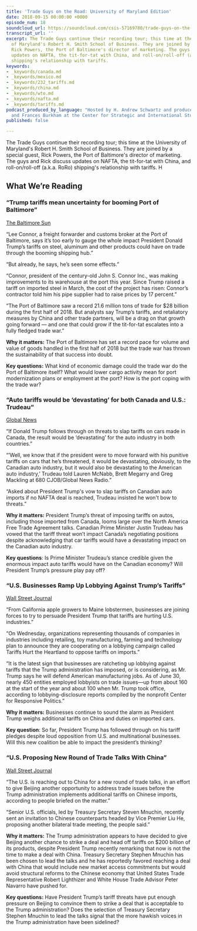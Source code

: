 ```yaml
---
title: 'Trade Guys on the Road: University of Maryland Edition'
date: 2018-09-15 00:00:00 +0000
episode_num: 18
soundcloud_url: https://soundcloud.com/csis-57169780/trade-guys-on-the-road-university-of-maryland-edition
transcript_url: ''
excerpt: The Trade Guys continue their recording tour; this time at the University
  of Maryland's Robert H. Smith School of Business. They are joined by a special guest,
  Rick Powers, the Port of Baltimore's director of marketing. The guys and Rick discuss
  updates on NAFTA, the tit-for-tat with China, and roll-on/roll-off (a.k.a. RoRo)
  shipping's relationship with tariffs. 
keywords:
- _keywords/canada.md
- _keywords/mexico.md
- _keywords/232_tariffs.md
- _keywords/china.md
- _keywords/wto.md
- _keywords/nafta.md
- _keywords/tariffs.md
podcast_produced_by_language: "Hosted by H. Andrew Schwartz and produced by Yumi Araki
  and Frances Burkham at the Center for Strategic and International Studies in Washington.\n\n"
published: false

---
```

The Trade Guys continue their recording tour; this time at the University of Maryland's Robert H. Smith School of Business. They are joined by a special guest, Rick Powers, the Port of Baltimore's director of marketing. The guys and Rick discuss updates on NAFTA, the tit-for-tat with China, and roll-on/roll-off (a.k.a. RoRo) shipping's relationship with tariffs. H

## What We’re Reading

### “Trump tariffs mean uncertainty for booming Port of Baltimore”  

[The Baltimore Sun](http://www.baltimoresun.com/business/bs-md-port-tariffs-20180803-story.html)

“Lee Connor, a freight forwarder and customs broker at the Port of Baltimore, says it’s too early to gauge the whole impact President Donald Trump’s tariffs on steel, aluminum and other products could have on trade through the booming shipping hub.”

“But already, he says, he’s seen some effects.”

“Connor, president of the century-old John S. Connor Inc., was making improvements to its warehouse at the port this year. Since Trump raised a tariff on imported steel in March, the cost of the project has risen: Connor’s contractor told him his pipe supplier had to raise prices by 17 percent.”

“The Port of Baltimore saw a record 21.6 million tons of trade for $28 billion during the first half of 2018. But analysts say Trump’s tariffs, and retaliatory measures by China and other trade partners, will be a drag on that growth going forward — and one that could grow if the tit-for-tat escalates into a fully fledged trade war.”

**Why it matters:** The Port of Baltimore has set a record pace for volume and value of goods handled in the first half of 2018 but the trade war has thrown the sustainability of that success into doubt.  

**Key questions:** What kind of economic damage could the trade war do the Port of Baltimore itself? What would lower cargo activity mean for port modernization plans or employment at the port? How is the port coping with the trade war?

### “Auto tariffs would be ‘devastating’ for both Canada and U.S.: Trudeau” 

[Global News](https://globalnews.ca/news/4440742/donald-trump-auto-tariffs-devastating-justin-trudeau/) 

“If Donald Trump follows through on threats to slap tariffs on cars made in Canada, the result would be ‘devastating’ for the auto industry in both countries.”

“’Well, we know that if the president were to move forward with his punitive tariffs on cars that he’s threatened, it would be devastating, obviously, to the Canadian auto industry, but it would also be devastating to the American auto industry,’ Trudeau told Lauren McNabb, Brett Megarry and Greg Mackling at 680 CJOB/Global News Radio.”

“Asked about President Trump's vow to slap tariffs on Canadian auto imports if no NAFTA deal is reached, Trudeau insisted he won't bow to threats.”

**Why it matters:** President Trump’s threat of imposing tariffs on autos, including those imported from Canada, looms large over the North America Free Trade Agreement talks. Canadian Prime Minister Justin Trudeau has vowed that the tariff threat won’t impact Canada’s negotiating positions despite acknowledging that car tariffs would have a devastating impact on the Canadian auto industry. 

**Key questions**: Is Prime Minister Trudeau’s stance credible given the enormous impact auto tariffs would have on the Canadian economy? Will President Trump’s pressure play pay off? 

### “U.S. Businesses Ramp Up Lobbying Against Trump’s Tariffs” 

[Wall Street Journal](https://www.wsj.com/articles/u-s-businesses-ramp-up-lobbying-against-trumps-tariffs-1536724811)

“From California apple growers to Maine lobstermen, businesses are joining forces to try to persuade President Trump that tariffs are hurting U.S. industries.”

“On Wednesday, organizations representing thousands of companies in industries including retailing, toy manufacturing, farming and technology plan to announce they are cooperating on a lobbying campaign called Tariffs Hurt the Heartland to oppose tariffs on imports.”

“It is the latest sign that businesses are ratcheting up lobbying against tariffs that the Trump administration has imposed, or is considering, as Mr. Trump says he will defend American manufacturing jobs. As of June 30, nearly 450 entities employed lobbyists on trade issues—up from about 160 at the start of the year and about 100 when Mr. Trump took office, according to lobbying-disclosure reports compiled by the nonprofit Center for Responsive Politics.”

**Why it matters:** Businesses continue to sound the alarm as President Trump weighs additional tariffs on China and duties on imported cars. 

**Key question**: So far, President Trump has followed through on his tariff pledges despite loud opposition from U.S. and multinational businesses. Will this new coalition be able to impact the president’s thinking?

### “U.S. Proposing New Round of Trade Talks With China” 

[Wall Street Journal](https://www.wsj.com/articles/u-s-proposing-new-round-of-trade-talks-with-china-in-the-near-future-1536765266)

“The U.S. is reaching out to China for a new round of trade talks, in an effort to give Beijing another opportunity to address trade issues before the Trump administration implements additional tariffs on Chinese imports, according to people briefed on the matter.”

“Senior U.S. officials, led by Treasury Secretary Steven Mnuchin, recently sent an invitation to Chinese counterparts headed by Vice Premier Liu He, proposing another bilateral trade meeting, the people said.”

**Why it matters:** The Trump administration appears to have decided to give Beijing another chance to strike a deal and head off tariffs on $200 billion of its products, despite President Trump recently remarking that now is not the time to make a deal with China. Treasury Secretary Stephen Mnuchin has been chosen to lead the talks and he has reportedly favored reaching a deal with China that would include new market access commitments but would avoid structural reforms to the Chinese economy that United States Trade Representative Robert Lighthizer and White House Trade Advisor Peter Navarro have pushed for. 

**Key questions:** Have President Trump’s tariff threats have put enough pressure on Beijing to convince them to strike a deal that is acceptable to the Trump administration? Does the selection of Treasury Secretary Stephen Mnuchin to lead the talks signal that the more hawkish voices in the Trump administration have been sidelined?